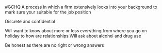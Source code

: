 #GCHQ 
A process in which a firm extensively looks into your background to mark sure your suitable for the job position

Discrete and confidential

Will want to know about more or less everything from where you go on holiday to how are relationships
Will ask about alcohol and drug use

Be honest as there are no right or wrong answers